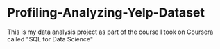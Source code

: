 # Profiling-Analyzing-Yelp-Dataset
This is my data analysis project as part of the course I took on Coursera called "SQL for Data Science" 
